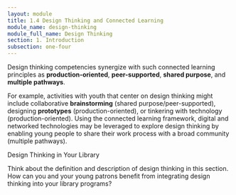```yaml
---
layout: module
title: 1.4 Design Thinking and Connected Learning
module_name: design-thinking
module_full_name: Design Thinking
section: 1. Introduction
subsection: one-four
---
```


Design thinking competencies synergize with such connected learning principles as **production-oriented**, **peer-supported**, **shared purpose**, and **multiple pathways**.  

For example, activities with youth that center on design thinking might include collaborative **brainstorming** (shared purpose/peer-supported), designing **prototypes** (production-oriented), or tinkering with technology (production-oriented). Using the connected learning framework, digital and networked technologies may be leveraged to explore design thinking by enabling young people to share their work process with a broad community (multiple pathways). 

<div class="reflection">
	<p>Design Thinking in Your Library</p>
	<p>Think about the definition and description of design thinking in this section. How can you and your young patrons benefit from integrating design thinking into your library programs?</p>
</div>
